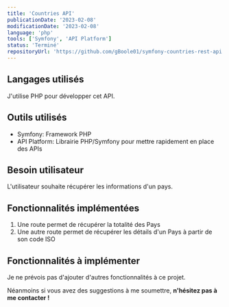 ```yaml
---
title: 'Countries API'
publicationDate: '2023-02-08'
modificationDate: '2023-02-08'
language: 'php'
tools: ['Symfony', 'API Platform']
status: 'Terminé'
repositoryUrl: 'https://github.com/gBoole01/symfony-countries-rest-api'
---
```


## Langages utilisés

J'utilise PHP pour développer cet API.

## Outils utilisés

- Symfony: Framework PHP
- API Platform: Librairie PHP/Symfony pour mettre rapidement en place des APIs

## Besoin utilisateur

L'utilisateur souhaite récupérer les informations d'un pays.

## Fonctionnalités implémentées

1. Une route permet de récupérer la totalité des Pays
2. Une autre route permet de récupérer les détails d'un Pays à partir de son code ISO

## Fonctionnalités à implémenter

Je ne prévois pas d'ajouter d'autres fonctionnalités à ce projet.

Néanmoins si vous avez des suggestions à me soumettre, **n'hésitez pas à me contacter !**
